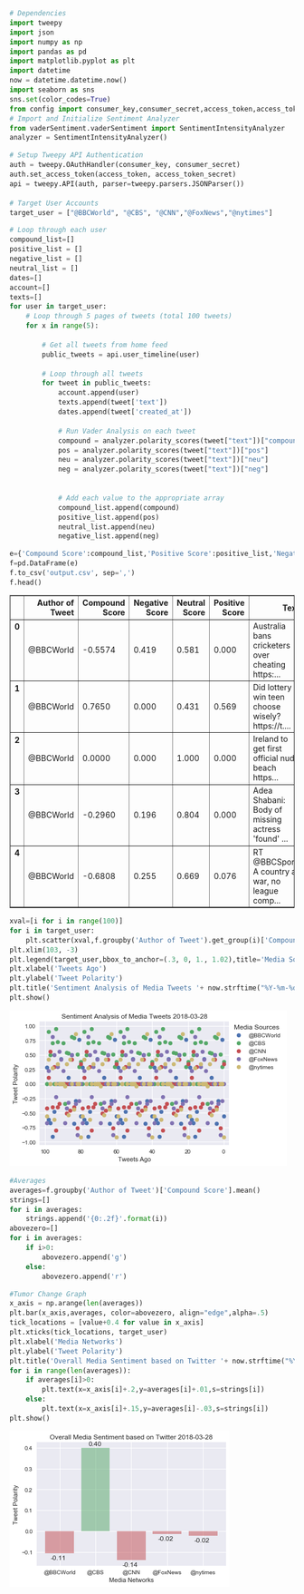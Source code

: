 

```python
# Dependencies
import tweepy
import json
import numpy as np
import pandas as pd
import matplotlib.pyplot as plt
import datetime
now = datetime.datetime.now()
import seaborn as sns
sns.set(color_codes=True)
from config import consumer_key,consumer_secret,access_token,access_token_secret
# Import and Initialize Sentiment Analyzer
from vaderSentiment.vaderSentiment import SentimentIntensityAnalyzer
analyzer = SentimentIntensityAnalyzer()


```


```python
# Setup Tweepy API Authentication
auth = tweepy.OAuthHandler(consumer_key, consumer_secret)
auth.set_access_token(access_token, access_token_secret)
api = tweepy.API(auth, parser=tweepy.parsers.JSONParser())

# Target User Accounts
target_user = ["@BBCWorld", "@CBS", "@CNN","@FoxNews","@nytimes"]


```


```python
# Loop through each user
compound_list=[]
positive_list = []
negative_list = []
neutral_list = []
dates=[]
account=[]
texts=[]
for user in target_user:
    # Loop through 5 pages of tweets (total 100 tweets)
    for x in range(5):

        # Get all tweets from home feed
        public_tweets = api.user_timeline(user)

        # Loop through all tweets
        for tweet in public_tweets:
            account.append(user)
            texts.append(tweet['text'])
            dates.append(tweet['created_at'])

            # Run Vader Analysis on each tweet
            compound = analyzer.polarity_scores(tweet["text"])["compound"]
            pos = analyzer.polarity_scores(tweet["text"])["pos"]
            neu = analyzer.polarity_scores(tweet["text"])["neu"]
            neg = analyzer.polarity_scores(tweet["text"])["neg"]


            # Add each value to the appropriate array
            compound_list.append(compound)
            positive_list.append(pos)
            neutral_list.append(neu)
            negative_list.append(neg)

```


```python
e={'Compound Score':compound_list,'Positive Score':positive_list,'Negative Score':negative_list,'Neutral Score':neutral_list,'Time of Tweet':dates,'Author of Tweet':account,'Text':texts}
f=pd.DataFrame(e)
f.to_csv('output.csv', sep=',')
f.head()
```




<div>
<style>
    .dataframe thead tr:only-child th {
        text-align: right;
    }

    .dataframe thead th {
        text-align: left;
    }

    .dataframe tbody tr th {
        vertical-align: top;
    }
</style>
<table border="1" class="dataframe">
  <thead>
    <tr style="text-align: right;">
      <th></th>
      <th>Author of Tweet</th>
      <th>Compound Score</th>
      <th>Negative Score</th>
      <th>Neutral Score</th>
      <th>Positive Score</th>
      <th>Text</th>
      <th>Time of Tweet</th>
    </tr>
  </thead>
  <tbody>
    <tr>
      <th>0</th>
      <td>@BBCWorld</td>
      <td>-0.5574</td>
      <td>0.419</td>
      <td>0.581</td>
      <td>0.000</td>
      <td>Australia bans cricketers over cheating https:...</td>
      <td>Wed Mar 28 14:06:10 +0000 2018</td>
    </tr>
    <tr>
      <th>1</th>
      <td>@BBCWorld</td>
      <td>0.7650</td>
      <td>0.000</td>
      <td>0.431</td>
      <td>0.569</td>
      <td>Did lottery win teen choose wisely? https://t....</td>
      <td>Wed Mar 28 13:42:35 +0000 2018</td>
    </tr>
    <tr>
      <th>2</th>
      <td>@BBCWorld</td>
      <td>0.0000</td>
      <td>0.000</td>
      <td>1.000</td>
      <td>0.000</td>
      <td>Ireland to get first official nude beach https...</td>
      <td>Wed Mar 28 13:37:05 +0000 2018</td>
    </tr>
    <tr>
      <th>3</th>
      <td>@BBCWorld</td>
      <td>-0.2960</td>
      <td>0.196</td>
      <td>0.804</td>
      <td>0.000</td>
      <td>Adea Shabani: Body of missing actress 'found' ...</td>
      <td>Wed Mar 28 13:37:05 +0000 2018</td>
    </tr>
    <tr>
      <th>4</th>
      <td>@BBCWorld</td>
      <td>-0.6808</td>
      <td>0.255</td>
      <td>0.669</td>
      <td>0.076</td>
      <td>RT @BBCSport: A country at war, no league comp...</td>
      <td>Wed Mar 28 13:36:10 +0000 2018</td>
    </tr>
  </tbody>
</table>
</div>




```python
xval=[i for i in range(100)]
for i in target_user:
    plt.scatter(xval,f.groupby('Author of Tweet').get_group(i)['Compound Score'])
plt.xlim(103, -3)
plt.legend(target_user,bbox_to_anchor=(.3, 0, 1., 1.02),title='Media Sources')
plt.xlabel('Tweets Ago')
plt.ylabel('Tweet Polarity')
plt.title('Sentiment Analysis of Media Tweets '+ now.strftime("%Y-%m-%d"))
plt.show()
```


![png](output_4_0.png)



```python
#Averages
averages=f.groupby('Author of Tweet')['Compound Score'].mean()
strings=[]
for i in averages:
    strings.append('{0:.2f}'.format(i))
abovezero=[]
for i in averages:
    if i>0:
        abovezero.append('g')
    else:
        abovezero.append('r')
```


```python
#Tumor Change Graph
x_axis = np.arange(len(averages))
plt.bar(x_axis,averages, color=abovezero, align="edge",alpha=.5)
tick_locations = [value+0.4 for value in x_axis]
plt.xticks(tick_locations, target_user)
plt.xlabel('Media Networks')
plt.ylabel('Tweet Polarity')
plt.title('Overall Media Sentiment based on Twitter '+ now.strftime("%Y-%m-%d"))
for i in range(len(averages)):
    if averages[i]>0:
        plt.text(x=x_axis[i]+.2,y=averages[i]+.01,s=strings[i])
    else:
        plt.text(x=x_axis[i]+.15,y=averages[i]-.03,s=strings[i])
plt.show()
```


![png](output_6_0.png)

